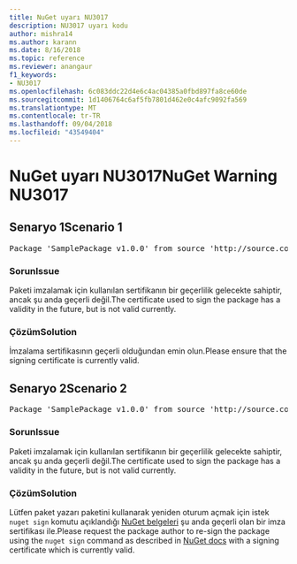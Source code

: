 ```yaml
---
title: NuGet uyarı NU3017
description: NU3017 uyarı kodu
author: mishra14
ms.author: karann
ms.date: 8/16/2018
ms.topic: reference
ms.reviewer: anangaur
f1_keywords:
- NU3017
ms.openlocfilehash: 6c083ddc22d4e6c4ac04385a0fbd897fa8ce60de
ms.sourcegitcommit: 1d1406764c6af5fb7801d462e0c4afc9092fa569
ms.translationtype: MT
ms.contentlocale: tr-TR
ms.lasthandoff: 09/04/2018
ms.locfileid: "43549404"
---
```

# <a name="nuget-warning-nu3017"></a><span data-ttu-id="c951a-103">NuGet uyarı NU3017</span><span class="sxs-lookup"><span data-stu-id="c951a-103">NuGet Warning NU3017</span></span>

## <a name="scenario-1"></a><span data-ttu-id="c951a-104">Senaryo 1</span><span class="sxs-lookup"><span data-stu-id="c951a-104">Scenario 1</span></span>

<pre>Package 'SamplePackage v1.0.0' from source 'http://source.com/index.json': The signing certificate is not yet valid.</pre>

### <a name="issue"></a><span data-ttu-id="c951a-105">Sorun</span><span class="sxs-lookup"><span data-stu-id="c951a-105">Issue</span></span>

<span data-ttu-id="c951a-106">Paketi imzalamak için kullanılan sertifikanın bir geçerlilik gelecekte sahiptir, ancak şu anda geçerli değil.</span><span class="sxs-lookup"><span data-stu-id="c951a-106">The certificate used to sign the package has a validity in the future, but is not valid currently.</span></span>


### <a name="solution"></a><span data-ttu-id="c951a-107">Çözüm</span><span class="sxs-lookup"><span data-stu-id="c951a-107">Solution</span></span>

<span data-ttu-id="c951a-108">İmzalama sertifikasının geçerli olduğundan emin olun.</span><span class="sxs-lookup"><span data-stu-id="c951a-108">Please ensure that the signing certificate is currently valid.</span></span>



## <a name="scenario-2"></a><span data-ttu-id="c951a-109">Senaryo 2</span><span class="sxs-lookup"><span data-stu-id="c951a-109">Scenario 2</span></span>

<pre>Package 'SamplePackage v1.0.0' from source 'http://source.com/index.json': The primary signature's certificate is not yet valid.</pre>

### <a name="issue"></a><span data-ttu-id="c951a-110">Sorun</span><span class="sxs-lookup"><span data-stu-id="c951a-110">Issue</span></span>

<span data-ttu-id="c951a-111">Paketi imzalamak için kullanılan sertifikanın bir geçerlilik gelecekte sahiptir, ancak şu anda geçerli değil.</span><span class="sxs-lookup"><span data-stu-id="c951a-111">The certificate used to sign the package has a validity in the future, but is not valid currently.</span></span>


### <a name="solution"></a><span data-ttu-id="c951a-112">Çözüm</span><span class="sxs-lookup"><span data-stu-id="c951a-112">Solution</span></span>

<span data-ttu-id="c951a-113">Lütfen paket yazarı paketini kullanarak yeniden oturum açmak için istek `nuget sign` komutu açıklandığı [NuGet belgeleri](https://docs.microsoft.com/en-us/nuget/create-packages/sign-a-package) şu anda geçerli olan bir imza sertifikası ile.</span><span class="sxs-lookup"><span data-stu-id="c951a-113">Please request the package author to re-sign the package using the `nuget sign` command as described in [NuGet docs](https://docs.microsoft.com/en-us/nuget/create-packages/sign-a-package) with a signing certificate which is currently valid.</span></span>



